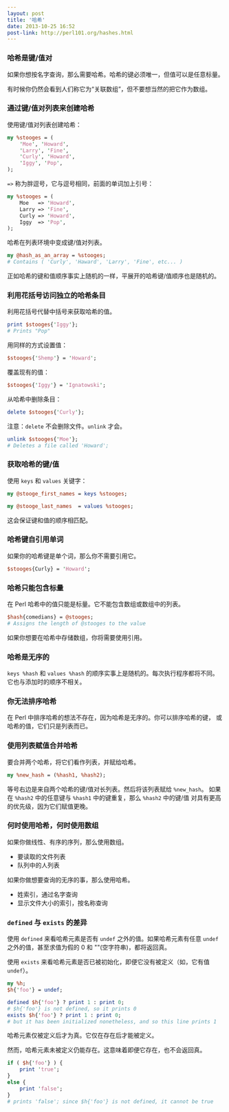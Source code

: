 ```yaml
---
layout: post
title: '哈希'
date: 2013-10-25 16:52
post-link: http://perl101.org/hashes.html
---
```


### 哈希是键/值对

如果你想按名字查询，那么需要哈希。哈希的键必须唯一，但值可以是任意标量。

有时候你仍然会看到人们称它为“关联数组”，但不要想当然的把它作为数组。

### 通过键/值对列表来创建哈希

使用键/值对列表创建哈希：

```perl
my %stooges = (
    'Moe', 'Howard',
    'Larry', 'Fine',
    'Curly', 'Howard',
    'Iggy', 'Pop',
);
```

`=>` 称为胖逗号，它与逗号相同，前面的单词加上引号：

```perl
my %stooges = (
    Moe   => 'Howard',
    Larry => 'Fine',
    Curly => 'Howard',
    Iggy  => 'Pop',
);
```

哈希在列表环境中变成键/值对列表。

```perl
my @hash_as_an_array = %stooges;
# Contains ( 'Curly', 'Haward', 'Larry', 'Fine', etc... )
```

正如哈希的键和值顺序事实上随机的一样，平展开的哈希键/值顺序也是随机的。

### 利用花括号访问独立的哈希条目

利用花括号代替中括号来获取哈希的值。

```perl
print $stooges{'Iggy'};
# Prints "Pop"
```

用同样的方式设置值：

```perl
$stooges{'Shemp'} = 'Howard';
```

覆盖现有的值：

```perl
$stooges{'Iggy'} = 'Ignatowski';
```

从哈希中删除条目：

```perl
delete $stooges{'Curly'};
```

注意：`delete` 不会删除文件。`unlink` 才会。

```perl
unlink $stooges{'Moe'};
# Deletes a file called 'Howard';
```

### 获取哈希的键/值

使用 `keys` 和 `values` 关键字：

```perl
my @stooge_first_names = keys %stooges;

my @stooge_last_names  = values %stooges;
```

这会保证键和值的顺序相匹配。

### 哈希键自引用单词

如果你的哈希键是单个词，那么你不需要引用它。

```perl
$stooges{Curly} = 'Howard';
```

### 哈希只能包含标量

在 Perl 哈希中的值只能是标量。它不能包含数组或数组中的列表。

```perl
$hash{comedians} = @stooges;
# Assigns the length of @stooges to the value
```

如果你想要在哈希中存储数组，你将需要使用引用。

### 哈希是无序的

`keys %hash` 和 `values %hash` 的顺序实事上是随机的。每次执行程序都将不同。
它也与添加时的顺序不相关。

### 你无法排序哈希

在 Perl 中排序哈希的想法不存在，因为哈希是无序的。你可以排序哈希的键，
或哈希的值，它们只是列表而已。

### 使用列表赋值合并哈希

要合并两个哈希，将它们看作列表，并赋给哈希。

```perl
my %new_hash = (%hash1, %hash2);
```

等号右边是来自两个哈希的键/值对长列表。然后将该列表赋给 `%new_hash`。
如果在 `%hash2` 中的任意键与 `%hash1` 中的键重复，那么 `%hash2` 中的键/值
对具有更高的优先级，因为它们赋值更晚。

### 何时使用哈希，何时使用数组

如果你做线性、有序的序列，那么使用数组。

* 要读取的文件列表
* 队列中的人列表

如果你做想要查询的无序的事，那么使用哈希。

* 姓索引，通过名字查询
* 显示文件大小的索引，按名称查询

### `defined` 与 `exists` 的差异

使用 `defined` 来看哈希元素是否有 `undef` 之外的值。如果哈希元素有任意 `undef`
之外的值，甚至求值为假的 0 和 ""(空字符串)，都将返回真。

使用 `exists` 来看哈希元素是否已被初始化，即便它没有被定义（如，它有值
`undef`）。

```perl
my %h;
$h{'foo'} = undef;

defined $h{'foo'} ? print 1 : print 0;
# $h{'foo'} is not defined, so it prints 0
exists $h{'foo'} ? print 1 : print 0;
# but it has been initialized nonetheless, and so this line prints 1
```

哈希元素仅被定义后才为真。它仅在存在后才能被定义。

然而，哈希元素未被定义仍能存在。这意味着即便它存在，也不会返回真。

```perl
if ( $h{'foo'} ) {
    print 'true';
}
else {
    print 'false';
}
# prints 'false'; since $h{'foo'} is not defined, it cannot be true
```
